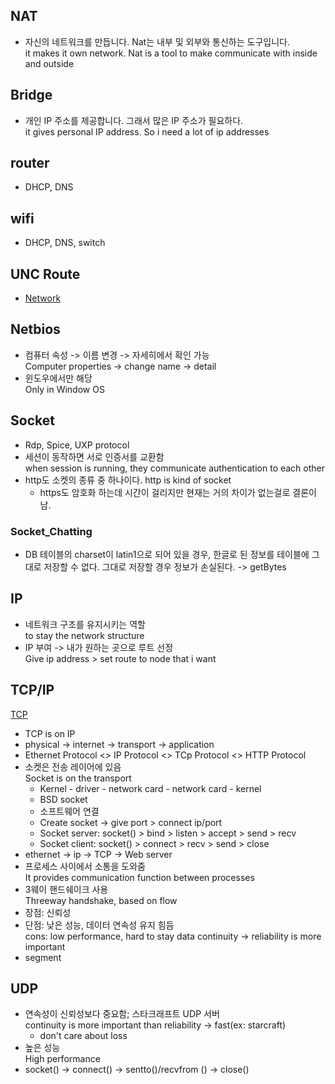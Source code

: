 
## NAT
* 자신의 네트워크를 만듭니다. Nat는 내부 및 외부와 통신하는 도구입니다.  
    it makes it own network. Nat is a tool to make communicate with inside and outside 

## Bridge
* 개인 IP 주소를 제공합니다. 그래서 많은 IP 주소가 필요하다.  
    it gives personal IP address. So i need a lot of ip addresses



## router
* DHCP, DNS

## wifi
* DHCP, DNS, switch

## UNC Route
* [Network](http://miniyo78.tistory.com/entry/UNC-%EA%B2%BD%EB%A1%9C)

## Netbios
* 컴퓨터 속성 -> 이름 변경 -> 자세히에서 확인 가능  
    Computer properties -> change name -> detail
* 윈도우에서만 해당  
    Only in Window OS

## Socket
* Rdp, Spice, UXP protocol
* 세션이 동작하면 서로 인증서를 교환함  
    when session is running, they communicate authentication to each other
* http도 소켓의 종류 중 하나이다.
  http is kind of socket  
  - https도 암호화 하는데 시간이 걸리지만 현재는 거의 차이가 없는걸로 결론이 남. 

### Socket_Chatting
* DB 테이블의 charset이 latin1으로 되어 있을 경우, 한글로 된 정보를 테이블에 그대로 저장할 수 없다. 그대로 저장할 경우 정보가 손실된다. -> getBytes


## IP
* 네트워크 구조를 유지시키는 역할  
    to stay the network structure
* IP 부여 -> 내가 원하는 곳으로 루트 선정  
    Give ip address > set route to node that i want



## TCP/IP
[TCP]('https://www.youtube.com/watch?v=8Ql1l048MD8&list=PLVsNizTWUw7GZy4UA9pntGRC9IIXIYiHm&index=3')
*  TCP is on IP
* physical -> internet -> transport -> application
* Ethernet Protocol <> IP Protocol <> TCp Protocol <> HTTP Protocol
* 소켓은 전송 레이어에 있음  
  Socket is on the transport  
  - Kernel - driver - network card - network card - kernel
  - BSD socket 
  - 소프트웨어 연결
  - Create socket -> give port > connect ip/port
  - Socket server: socket() > bind > listen > accept > send > recv
  - Socket client: socket() >                connect > recv > send > close
* ethernet ->     ip   ->    TCP    ->    Web server
* 프로세스 사이에서 소통을 도와줌  
    It provides communication function between processes
* 3웨이 핸드쉐이크 사용  
  Threeway handshake, based on flow
* 장점: 신뢰성
* 단점: 낮은 성능, 데이터 연속성 유지 힘듬  
    cons: low performance, hard to stay data continuity -> reliability is more important
* segment




## UDP
* 연속성이 신뢰성보다 중요함; 스타크래프트 UDP 서버  
  continuity is more important than reliability -> fast(ex: starcraft)
  - don't care about loss
* 높은 성능  
    High performance
* socket() -> connect() -> sentto()/recvfrom () -> close()
 